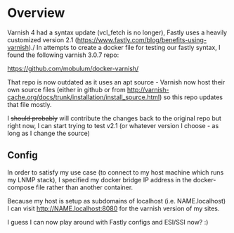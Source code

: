 
# Overview
Varnish 4 had a syntax update (vcl_fetch is no longer), Fastly uses a heavily customized version 2.1 
(https://www.fastly.com/blog/benefits-using-varnish)./
In attempts to create a docker file for testing our fastly syntax, I found the following varnish 3.0.7 repo:

https://github.com/mobulum/docker-varnish/

That repo is now outdated as it uses an apt source - Varnish now host their own source files (either in github or from
http://varnish-cache.org/docs/trunk/installation/install_source.html) so this repo updates that file mostly.

I ~~should probably~~ will contribute the changes back to the original repo but right now, I can start trying to test 
v2.1 (or whatever version I choose - as long as I change the source)

## Config
In order to satisfy my use case (to connect to my host machine which runs my LNMP stack), I specified my docker bridge 
IP address in the docker-compose file rather than another container.

Because my host is setup as subdomains of localhost (i.e. NAME.localhost) I can visit http://NAME.localhost:8080 for the
varnish version of my sites.

I guess I can now play around with Fastly configs and ESI/SSI now? :) 
